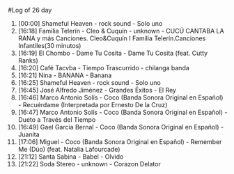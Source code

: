 #Log of 26 day

1. [00:00] Shameful Heaven - rock sound - Solo uno
1. [16:18] Familia Telerín - Cleo & Cuquín - unknown - CUCÚ CANTABA LA RANA y más Canciones. Cleo&Cuquín I Familia Telerín.Canciones Infantiles(30 minutos)
1. [16:19] El Chombo - Dame Tu Cosita - Dame Tu Cosita (feat. Cutty Ranks)
1. [16:20] Café Tacvba - Tiempo Trascurrido - chilanga banda
1. [16:21] Nina - BANANA - Banana
1. [16:25] Shameful Heaven - rock sound - Solo uno
1. [16:45] José Alfredo Jiménez - Grandes Éxitos - El Rey
1. [16:46] Marco Antonio Solís - Coco (Banda Sonora Original en Español) - Recuérdame (Interpretada por Ernesto De la Cruz)
1. [16:47] Marco Antonio Solís - Coco (Banda Sonora Original en Español) - Dueto a Través del Tiempo
1. [16:49] Gael García Bernal - Coco (Banda Sonora Original en Español) - Juanita
1. [17:06] Miguel - Coco (Banda Sonora Original en Español) - Remember Me (Dúo) (feat. Natalia Lafourcade)
1. [21:12] Santa Sabina - Babel - Olvido
1. [21:22] Soda Stereo - unknown - Corazon Delator

